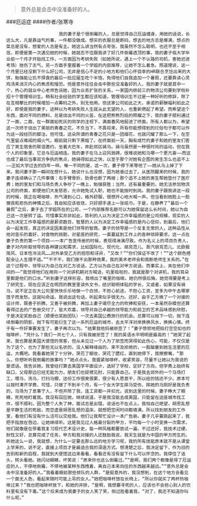 > 意外总是会击中没准备好的人。

###厄运症
####作者/张寒寺

						我的妻子是个很倒霉的人，总是觉得自己厄运缠身，用她的话说，长这么大，凡是靠运气的事，一件都没做成。想买的衣服总是断码，想去的地方总是爆满，想点的菜总是没有，想爱的人总是有主。她这么讲当然有点夸张，我虽然不怎么聪明，也还不至于相信，即便是第一次遇见她的时候，她就忍不住跟我讲了好几件倒霉透顶的事。我的妻子临大学毕业前一个月才开始找工作，一方面因为考研失败（如她所说，遇上一个不认路的司机，害她迟进考场）挫伤了志气，另一方面手里握着一个学姐的内部推荐，让她不怎么着急。照道理说，这一个月里已经没剩下什么好公司，无非是信心不足的小地方和他们心怀侥幸的HR联合烹饪出来的大饼，勉强能让饥不择食的最后一批应届生吃个半饱，免得他们自我追加一个暑假，还要靠读心灵鸡汤来消灭内心的焦虑和惶恐。但是意外往往会击中那些没准备好的人，我的妻子就是其中一个，热心的就业中心老师告诉她，因为业务扩张的关系，一家国内排前三的物流公司要到学校补招十个管理培训生。稍有社会经验的学生都应该知道，管理培训生不过是一种好听的修辞，除了在互相攀比的时候增加一点筹码之外，别无他用。但这家公司如此之大，承诺的薪酬福利如此之好，即使是我的妻子，这种以为考研失败人生就从此无望的人，也重新燃起了希望。而希望这个东西，面对不同的燃料，总是烧出不同的火苗，在这把熊熊烈焰的照耀之下，我的妻子顺利通过了一面，二面，在一群面如死灰的同学的注视下，满面春风地挺进了终面。所有人都以为，希望这一次终于烧出了美丽的青春之花，不负当下，不畏将来，所有你能想得到的烂俗句子都可以作为这一段经历的脚注。但可惜，这朵所谓的青春之花只是一团烟花，也就闪耀了那么一下，在空气里留点难闻的烟火气，眼前就只剩下黑暗了。在终面前一天，胸有成竹的妻子和她的室友们答应了男生宿舍的联谊邀约，坐着大巴车，奔赴郊区骑马。骑马虽然是一种很时尚的运动，但在我个人的印象里，它总与厄运相连。我的妻子在马上迎风驰骋，很难说她和马哪一个更亢奋——而这也成了最后当事双方争执的焦点，她骑得如此之快，以至于那个对她有企图的男生怎么也追不上——正如大学过去的四年一样。唯一不同的是，这一次，妻子停下来等他了——她从马上掉了下来。我问妻子那一瞬间在想什么，她说什么也没想，因为她昏过去了。从医院醒来的时候，我的妻子连续确认了几件事情：右手臂骨折，肋骨也断了两根；那个追不上她的男生帮她垫付了医疗费；她的室友们和马场负责人争吵了一晚上，勉强获胜；当然，还有最重要的，她无法参加物流公司的终面，即便他们大发慈悲，允许她免试入职，她也不能按时到岗。我的妻子跟我讲这一段的时候，我正在喝咖啡，热气涌到心口，格外舒服，很想开心地大喊一声。但当看到她脸上一脸懊丧和悲伤的神情之后，我自知应该收敛，只好顺手递上一张纸巾。于是，在静养了“最后一个暑假”之后，妻子去了学姐所在的公司，一个内部推荐名额可以为她保留这么长时间，她以为自己这一次是转了运。可惜事实并非如此，势利的人以为决定工作幸福感的是公司规模，现实的人以为决定工作幸福感的是薪资数目，智慧的人以为决定工作幸福感的是内心信仰，到最后，他们会一起发现，真正的决定因素是他们领导的智商。妻子的领导是一个反复无常的人，这种品性从他对音乐的喜好，对食物的挑剔，对星座的研究，一直蔓延到工作上的各种琐碎要求。这一点在妻子负责的第一个项目——一本广告宣传册的时候，表现得淋漓尽致。作为名义上的项目负责人，妻子对内听取领导的各种建议和需求，比如国际化、现代化、朋克范儿、蒸汽朋克范儿、北欧极简风、日本性冷淡风……对外承受乙方的抱怨和讶异，“又改？”“你们保证不改了！”“这个颜色搭配会让人生理不适。”“不不不，我们做不出那种效果，我的美术老师会和我断绝师生关系的。”在这个过程中，领导以为自己在对乙方说话，乙方以为自己在对甲方说话，而事实上，夹在他们中间的——“我觉得他们在用同一个对讲机朝对方喊话，叽里呱啦的，我就是那个对讲机，我的耳朵里都是他们的口水。”听到妻子这样形容，我喷出了嘴里的咖啡。她仍然很后悔，她觉得要是考上了研究生，现在应该正在明亮的教室里读外文书，结识聪明体贴的学长，又或者，如果没有骑马，说不定正在大公司里快快乐乐地做一个白领，不担心前途，不担心工资，至多为中午去哪家馆子而发愁。这就叫命运，我说出这句话，听起来似乎很无力。还好，由于乙方换了一个对接的设计师，既善于折腾，又善于被折腾，再加上妻子竭尽全力的吹捧和安抚，一本虽然杂糅但还算看得过去的广告册交付了，皆大欢喜，领导对自己卓越的领导能力和前卫的艺术品味感到欣慰，于是决定奖励自己（顺便也奖励团队）一次去美国公费旅行的机会。总算可以抛下一切，抛下连续倒霉的阴影，抛下有可能衍生了这一系列厄运的城市，去太平洋对岸换换风水，换换心情。终于有一件好事要发生了，妻子再次以为。“结果我他妈被拒签了！”妻子愤怒地把拍打空空如也的咖啡杯，“凭什么？我们一共七个人，只有我被拒签了！我的英语水平明明是最高的！”她哭了起来，我也算是美国大使馆的常客，但从未见过一个人为了拒签而哭得如此伤心，可能，不仅仅是为了这个，也为了那些无以名状的，没人解释缘由的，来不及拒绝的，一股脑塞到她生活里的厄运，大概吧。我看着她哭了十分钟，哭花了眼妆，哭花了腮红，直到她停下，我擦擦嘴，“那么，你想听听我倒霉的故事吗？”她点点头。我握紧咖啡杯，收紧笑容，尽量不让她以为我说的是谎话。我告诉她，我曾经打算去美国学平面设计，选好了学校，定好了方向，但学费上始终有缺口，父母那边已经无能为力，朋友们也捉襟见肘，只能靠自己。于是我去郊外的一个马场打工，喂马，洗马，打扫马棚，这份工作很臭很累，很少有人愿意干，所以给的钱还不少。原本可以按时凑齐学费，可惜，只做了不到半个月，有一个女大学生摔马受伤，摔她的马刚好是我负责的，马场为了息事宁人，不但开除了我，连工资都一并扣光。说到这里的时候，妻子睁大了眼睛，死死地盯着我。我没有回应她，继续说道，于是我没能去成美国，只能留在这座城市找工作，很不顺利，因为整个人失了神，面试总是出错，说话也不在点上。我怕自己绝望，胡思乱想是平静生活的死敌，而空虚是胡思乱想的温床，就想把空闲时间都填满，所以找到朋友的工作室，看他们有没有什么活可以交给我。他们让我帮忙设计一本广告册。妻子几乎要跳起来了，我把手指放在唇边，让她继续听。这是我见过人格最分裂的甲方，平均每一个小时变换一次需求，他们就像是在带着我复习现代艺术设计史，每一种风格都要尝试一遍。不过还好，我技术过硬，耐性又好，总算完成了任务，甲方和我对接的人还鼓励我说，我天生就是为中国的甲方而生的。听她这么一说，我就想，为什么一定要去那么远的地方学习呢，我的所有技能原本就不是从课堂上学来的，说不定，直接上项目才是最适合我的深造方式。想清楚之后，我决定留下，作为旧的告别和新的启程，我就到大使馆这边来看看，看看还有没有留下什么可以怀念的。我停住了话头，转头看她。她闪动眼睛，坏笑说：“原来你也这么倒霉过。”“是啊，我们两个都像是得了厄运症的人，不停地倒霉，不停地被某种东西拽着，离自己本来向往的东西越来越远。”“意外总是会击中没准备好的人。”我看着眼前那些排队的人群，“是挺意外的，我没想到，在这个地方会看见一个面无人色，看起来随时可能上吊的女人。”她把咖啡杯放在长椅上，“所以你就买了两杯热咖啡过来？”我也把咖啡杯放下，和她的并排，“是啊，我想要寻死的人，应该也不会担心别人的饮料里有没有下毒。”这个后来成为我妻子的女人笑了笑，侧过脸看着我，“对了，我还不知道你叫什么呢。”			  		